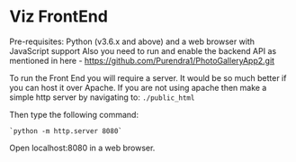 # Viz FrontEnd
Pre-requisites:
Python (v3.6.x and above) and a web browser with JavaScript support
Also you need to run and enable the backend API as mentioned in here - https://github.com/Purendra1/PhotoGalleryApp2.git

To run the Front End you will require a server. It would be so much better if you can host it over Apache. If you are not using apache then make a simple http server by navigating to:
    `./public_html`
    
Then type the following command:
    
    `python -m http.server 8080`
    
Open localhost:8080 in a web browser.
